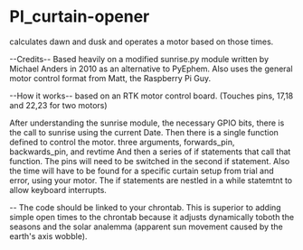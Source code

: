 # PI_curtain-opener
calculates dawn and dusk and operates a motor based on those times.

--Credits--
Based heavily on a modified sunrise.py module written by Michael Anders in 2010 as an alternative to PyEphem. 
Also uses the general motor control format from Matt, the Raspberry Pi Guy. 

--How it works--
based on an RTK motor control board. (Touches pins, 17,18 and 22,23 for two motors)



After understanding the sunrise module, the necessary GPIO bits, there is the call to sunrise using the current Date.
Then there is a single function defined to control the motor. three arguments, forwards_pin, backwards_pin, and revtime
And then a series of if statements that call that function. The pins will need to be switched in the second if statement.
Also the time will have to be found for a specific curtain setup from trial and error, using your motor.
The if statements are nestled in a while statemtnt to allow keyboard interrupts. 

--
The code should be linked to your chrontab. This is superior to adding simple open times to the chrontab because it adjusts dynamically
toboth the seasons and the solar analemma (apparent sun movement caused by the earth's axis wobble). 
